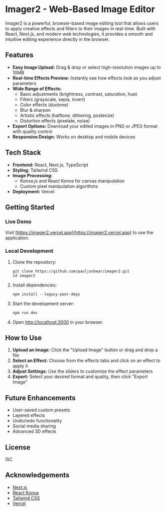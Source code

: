 # Imager2 - Web-Based Image Editor

Imager2 is a powerful, browser-based image editing tool that allows users to apply creative effects and filters to their images in real-time. Built with React, Next.js, and modern web technologies, it provides a smooth and intuitive editing experience directly in the browser.

## Features

- **Easy Image Upload:** Drag & drop or select high-resolution images up to 10MB
- **Real-time Effects Preview:** Instantly see how effects look as you adjust parameters
- **Wide Range of Effects:**
  - Basic adjustments (brightness, contrast, saturation, hue)
  - Filters (grayscale, sepia, invert)
  - Color effects (duotone)
  - Blur & sharpen
  - Artistic effects (halftone, dithering, posterize)
  - Distortion effects (pixelate, noise)
- **Export Options:** Download your edited images in PNG or JPEG format with quality control
- **Responsive Design:** Works on desktop and mobile devices

## Tech Stack

- **Frontend:** React, Next.js, TypeScript
- **Styling:** Tailwind CSS
- **Image Processing:** 
  - Konva.js and React Konva for canvas manipulation
  - Custom pixel manipulation algorithms
- **Deployment:** Vercel

## Getting Started

### Live Demo

Visit [https://imager2.vercel.app](https://imager2.vercel.app) to use the application.

### Local Development

1. Clone the repository:
   ```
   git clone https://github.com/pauljunbear/imager2.git
   cd imager2
   ```

2. Install dependencies:
   ```
   npm install --legacy-peer-deps
   ```

3. Start the development server:
   ```
   npm run dev
   ```

4. Open [http://localhost:3000](http://localhost:3000) in your browser.

## How to Use

1. **Upload an Image:** Click the "Upload Image" button or drag and drop a file
2. **Select an Effect:** Choose from the effects tabs and click on an effect to apply it
3. **Adjust Settings:** Use the sliders to customize the effect parameters
4. **Export:** Select your desired format and quality, then click "Export Image"

## Future Enhancements

- User-saved custom presets
- Layered effects
- Undo/redo functionality
- Social media sharing
- Advanced 3D effects

## License

ISC

## Acknowledgements

- [Next.js](https://nextjs.org/)
- [React Konva](https://konvajs.org/docs/react/)
- [Tailwind CSS](https://tailwindcss.com/)
- [Vercel](https://vercel.com/)
